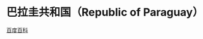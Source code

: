 # 巴拉圭共和国（Republic of Paraguay）

[百度百科](https://baike.baidu.com/item/%E5%B7%B4%E6%8B%89%E5%9C%AD/167339)